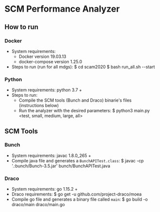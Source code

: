 # SCM Performance Analyzer

## How to run

### Docker

- System requirements:
    - Docker version 19.03.13
    - docker-compose version 1.25.0
- Steps to run (run for all mdgs):
    $ cd scam2020
    $ bash run_all.sh --start

### Python

- System requirements: python 3.7 +
- Steps to run:
    - Compile the SCM tools (Bunch and Draco) binarie's files (instructions below)
    - Run the analyzer with the desired parameters: 
        $ python3 main.py <test, small, medium, large, all>

## SCM Tools 

### Bunch

- System requirements: javac 1.8.0_265 +
- Compile java file and generates a `BunchAPITest.class`:
    $ javac -cp '.:bunch/Bunch-3.5.jar' bunch/BunchAPITest.java

### Draco

- System requirements: go 1.15.2 + 
- Draco requirements:
    $ go get -u github.com/project-draco/moea
- Compile go file and generates a binary file called `main`:
    $ go build -o draco/main draco/main.go

